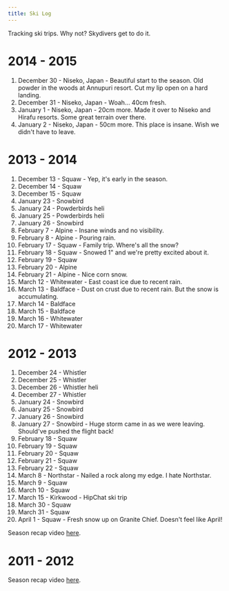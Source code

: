 ```yaml
---
title: Ski Log
---
```


Tracking ski trips. Why not? Skydivers get to do it.

# 2014 - 2015
1. December 30 - Niseko, Japan - Beautiful start to the season. Old powder in the woods at Annupuri resort. Cut my lip open on a hard landing. <a href="http://instagram.com/p/xNrG1CkAzy/" class="socicon instagram"></a>
1. December 31 - Niseko, Japan - Woah... 40cm fresh.
1. January 1 - Niseko, Japan - 20cm more. Made it over to Niseko and Hirafu resorts. Some great terrain over there.
1. January 2 - Niseko, Japan - 50cm more. This place is insane. Wish we didn't have to leave. <a href="https://www.youtube.com/watch?v=5MRngM4gJeY" class="socicon youtube"></a>

# 2013 - 2014
1. December 13 - Squaw - Yep, it's early in the season.
1. December 14 - Squaw
1. December 15 - Squaw
1. January 23 - Snowbird
1. January 24 - Powderbirds heli <a href="https://www.youtube.com/watch?v=DxhNJTphuIM" class="socicon youtube"></a>
1. January 25 - Powderbirds heli
1. January 26 - Snowbird
1. February 7 - Alpine - Insane winds and no visibility.
1. February 8 - Alpine - Pouring rain.
1. February 17 - Squaw - Family trip. Where's all the snow?
1. February 18 - Squaw - Snowed 1" and we're pretty excited about it.
1. February 19 - Squaw
1. February 20 - Alpine
1. February 21 - Alpine - Nice corn snow.
1. March 12 - Whitewater - East coast ice due to recent rain.
1. March 13 - Baldface - Dust on crust due to recent rain. But the snow is accumulating.
1. March 14 - Baldface
1. March 15 - Baldface
1. March 16 - Whitewater
1. March 17 - Whitewater

# 2012 - 2013
1. December 24 - Whistler
1. December 25 - Whistler
1. December 26 - Whistler heli <a href="https://www.youtube.com/watch?v=S2ZtCMbKBC0" class="socicon youtube"></a>
1. December 27 - Whistler
1. January 24 - Snowbird
1. January 25 - Snowbird
1. January 26 - Snowbird
1. January 27 - Snowbird - Huge storm came in as we were leaving. Should've pushed the flight back!
1. February 18 - Squaw
1. February 19 - Squaw
1. February 20 - Squaw
1. February 21 - Squaw
1. February 22 - Squaw
1. March 8 - Northstar - Nailed a rock along my edge. I hate Northstar.
1. March 9 - Squaw
1. March 10 - Squaw
1. March 15 - Kirkwood - HipChat ski trip
1. March 30 - Squaw
1. March 31 - Squaw
1. April 1 - Squaw - Fresh snow up on Granite Chief. Doesn't feel like April!

Season recap video [here](https://www.youtube.com/watch?v=WctiIdd0VaY).

# 2011 - 2012

Season recap video [here](https://www.youtube.com/watch?v=EI1sPLsFGq0).
